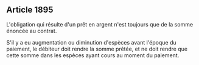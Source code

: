 Article 1895
----
L'obligation qui résulte d'un prêt en argent n'est toujours que de la somme
énoncée au contrat.

S'il y a eu augmentation ou diminution d'espèces avant l'époque du paiement, le
débiteur doit rendre la somme prêtée, et ne doit rendre que cette somme dans les
espèces ayant cours au moment du paiement.
